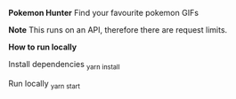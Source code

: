 **Pokemon Hunter**
Find your favourite pokemon GIFs

**Note**
This runs on an API, therefore there are request limits.

**How to run locally**

Install dependencies
<sub>yarn install</sub>

Run locally
<sub>yarn start</sub>
